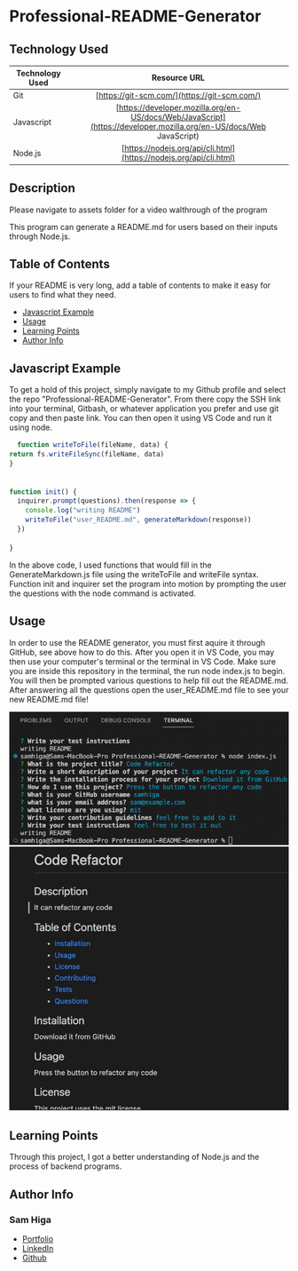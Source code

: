 # Professional-README-Generator

## Technology Used 

| Technology Used         | Resource URL           | 
| ------------- |:-------------:| 
| Git | [https://git-scm.com/](https://git-scm.com/)     | 
| Javascript | [https://developer.mozilla.org/en-US/docs/Web/JavaScript](https://developer.mozilla.org/en-US/docs/Web JavaScript)   |
| Node.js | [https://nodejs.org/api/cli.html](https://nodejs.org/api/cli.html)   |




## Description 

Please navigate to assets folder for a video walthrough of the program</br>

This program can generate a README.md for users based on their inputs through Node.js.




## Table of Contents 

If your README is very long, add a table of contents to make it easy for users to find what they need.

* [Javascript Example](#javascript-example)
* [Usage](#usage)
* [Learning Points](#learning-points)
* [Author Info](#author-info)



## Javascript Example

To get a hold of this project, simply navigate to my Github profile and select the repo "Professional-README-Generator". From there copy the SSH link into your terminal, Gitbash, or whatever application you prefer and use git copy and then paste link. You can then open it using VS Code and run it using node.


```javascript
  function writeToFile(fileName, data) {
return fs.writeFileSync(fileName, data)
}


function init() {
  inquirer.prompt(questions).then(response => {
    console.log("writing README")
    writeToFile("user_README.md", generateMarkdown(response))
  })

}
```

In the above code, I used functions that would fill in the GenerateMarkdown.js file using the writeToFile and writeFile syntax. Function init and inquirer set the program into motion by prompting the user the questions with the node command is activated.


## Usage 

In order to use the README generator, you must first aquire it through GitHub, see above how to do this. After you open it in VS Code, you may then use your computer's terminal or the terminal in VS Code. Make sure you are inside this repository in the terminal, the run node index.js to begin. You will then be prompted various questions to help fill out the README.md. After answering all the questions open the user_README.md file to see your new README.md file!


<img src="./assets/Screen%20Shot%202023-04-20%20at%209.31.50%20PM.png" width=600>
<img src="./assets/Image%204-20-23%20at%209.32%20PM.jpg" width=600>


## Learning Points 


Through this project, I got a better understanding of Node.js and the process of backend programs.


## Author Info


### Sam Higa 


* [Portfolio](https://samhiga.github.io/my-portfolio/)
* [LinkedIn](https://www.linkedin.com/in/sam-higa-b887b9209/)
* [Github](https://github.com/samhiga)
